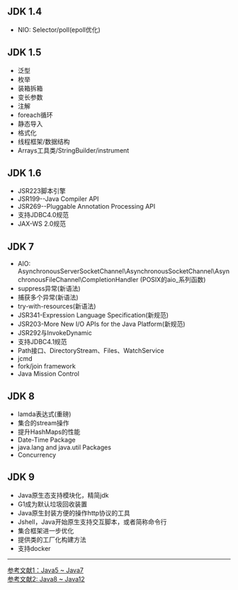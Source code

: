 ## JDK 1.4  
* NIO: Selector/poll(epoll优化)
## JDK 1.5
* 泛型
* 枚举
* 装箱拆箱
* 变长参数
* 注解
* foreach循环
* 静态导入
* 格式化
* 线程框架/数据结构
* Arrays工具类/StringBuilder/instrument
## JDK 1.6
* JSR223脚本引擎
* JSR199--Java Compiler API
* JSR269--Pluggable Annotation Processing API
* 支持JDBC4.0规范
* JAX-WS 2.0规范
## JDK 7
* AIO: AsynchronousServerSocketChannel\AsynchronousSocketChannel\AsynchronousFileChannel\CompletionHandler (POSIX的aio_系列函数)
* suppress异常(新语法)
* 捕获多个异常(新语法)
* try-with-resources(新语法)
* JSR341-Expression Language Specification(新规范)
* JSR203-More New I/O APIs for the Java Platform(新规范)
* JSR292与InvokeDynamic
* 支持JDBC4.1规范
* Path接口、DirectoryStream、Files、WatchService
* jcmd
* fork/join framework
* Java Mission Control
## JDK 8
* lamda表达式(重磅)
* 集合的stream操作
* 提升HashMaps的性能
* Date-Time Package
* java.lang and java.util Packages
* Concurrency
## JDK 9
* Java原生态支持模块化，精简jdk
* G1成为默认垃圾回收装置
* Java原生封装方便的操作http协议的工具
* Jshell，Java开始原生支持交互脚本，或者简称命令行
* 集合框架进一步优化
* 提供类的工厂化构建方法
* 支持docker

----  

[参考文献1：Java5 ~ Java7](https://www.jianshu.com/p/a051a2f0c3ab)  
[参考文献2: Java8 ~ Java12](https://www.jianshu.com/p/e5fba5376371)
